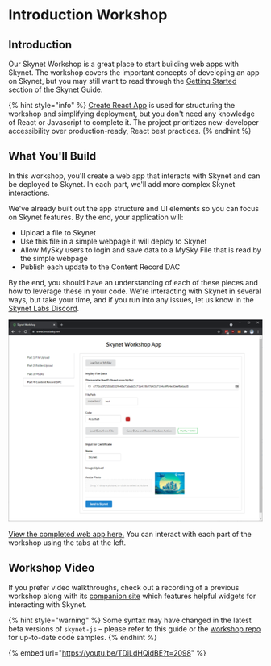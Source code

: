 # Introduction Workshop

## Introduction

Our Skynet Workshop is a great place to start building web apps with Skynet. The workshop covers the important concepts of developing an app on Skynet, but you may still want to read through the [Getting Started](https://support.siasky.net/getting-started/using-skynet) section of the Skynet Guide.

{% hint style="info" %}
[Create React App](https://github.com/facebook/create-react-app) is used for structuring the workshop and simplifying deployment, but you don't need any knowledge of React or Javascript to complete it. The project prioritizes new-developer accessibility over production-ready, React best practices.
{% endhint %}

## What You'll Build

In this workshop, you'll create a web app that interacts with Skynet and can be deployed to Skynet. In each part, we'll add more complex Skynet interactions.

We've already built out the app structure and UI elements so you can focus on Skynet features. By the end, your application will:

* Upload a file to Skynet
* Use this file in a simple webpage it will deploy to Skynet
* Allow MySky users to login and save data to a MySky File that is read by the simple webpage
* Publish each update to the Content Record DAC

By the end, you should have an understanding of each of these pieces and how to leverage these in your code. We're interacting with Skynet in several ways, but take your time, and if you run into any issues, let us know in the [Skynet Labs Discord](https://discord.gg/skynetlabs).

![Skynet Workshop App Preview](../../.gitbook/assets/workshop.png)

[View the completed web app here.](https://snew.hns.siasky.net) You can interact with each part of the workshop using the tabs at the left.

## Workshop Video

If you prefer video walkthroughs, check out a recording of a previous workshop along with its [companion site](https://my-sky.hns.siasky.net) which features helpful widgets for interacting with Skynet.

{% hint style="warning" %}
Some syntax may have changed in the latest beta versions of `skynet-js` – please refer to this guide or the [workshop repo](https://github.com/SkynetLabs/skynet-workshop) for up-to-date code samples.
{% endhint %}

{% embed url="https://youtu.be/TDiLdHQidBE?t=2098" %}
